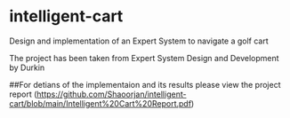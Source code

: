 # intelligent-cart
Design and implementation of an Expert System to navigate a golf cart 

The project has been taken from Expert System Design and Development by Durkin 

##For detians of the implementaion and its results please view the project report (https://github.com/Shaoorjan/intelligent-cart/blob/main/Intelligent%20Cart%20Report.pdf)

